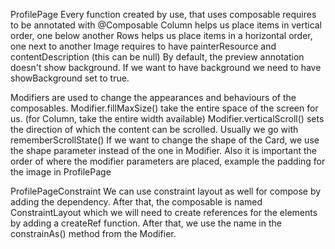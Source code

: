 ProfilePage Every function created by use, that uses composable requires to be annotated with @Composable Column
helps us place items in vertical order, one below another Rows helps us place items in a horizontal
order, one next to another Image requires to have painterResource and contentDescription (this can
be null)
By default, the preview annotation doesn't show background. If we want to have background we need to
have showBackground set to true.

Modifiers are used to change the appearances and behaviours of the composables.
Modifier.fillMaxSize() take the entire space of the screen for us. (for Column, take the entire
width available)
Modifier.verticalScroll() sets the direction of which the content can be scrolled. Usually we go
with rememberScrollState()
If we want to change the shape of the Card, we use the shape parameter instead of the one in
Modifier. Also it is important the order of where the modifier parameters are placed, example the
padding for the image in ProfilePage

ProfilePageConstraint We can use constraint layout as well for compose by adding the dependency.
After that, the composable is named ConstraintLayout which we will need to create references for the
elements by adding a createRef function. After that, we use the name in the constrainAs() method
from the Modifier. 
